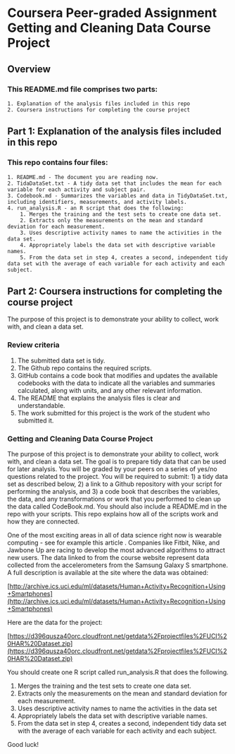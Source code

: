 # Coursera Peer-graded Assignment Getting and Cleaning Data Course Project

## Overview

### This README.md file comprises two parts: 
	1. Explanation of the analysis files included in this repo  
	2. Coursera instructions for completing the course project  

## Part 1: Explanation of the analysis files included in this repo

### This repo contains four files:  
    1. README.md - The document you are reading now.
    2. TidaDataSet.txt - A tidy data set that includes the mean for each variable for each activity and subject pair.  
    3. Codebook.md - Summarizes the variables and data in TidyDataSet.txt, including identifiers, measurements, and activity labels.  
    4. run_analysis.R - an R script that does the following:  
	    1. Merges the training and the test sets to create one data set.  
	    2. Extracts only the measurements on the mean and standard deviation for each measurement.  
	    3. Uses descriptive activity names to name the activities in the data set.  
	    4. Appropriately labels the data set with descriptive variable names.  
	    5. From the data set in step 4, creates a second, independent tidy data set with the average of each variable for each activity and each subject.  
    
## Part 2: Coursera instructions for completing the course project

The purpose of this project is to demonstrate your ability to collect, work with, and clean a data set.

### Review criteria

1. The submitted data set is tidy.  
2. The Github repo contains the required scripts.  
3. GitHub contains a code book that modifies and updates the available codebooks with the data to indicate all the variables and summaries calculated, along with units, and any other relevant information.  
4. The README that explains the analysis files is clear and understandable.  
5. The work submitted for this project is the work of the student who submitted it.

### Getting and Cleaning Data Course Project

The purpose of this project is to demonstrate your ability to collect, work with, and clean a data set. The goal is to prepare tidy data that can be used for later analysis. You will be graded by your peers on a series of yes/no questions related to the project. You will be required to submit: 1) a tidy data set as described below, 2) a link to a Github repository with your script for performing the analysis, and 3) a code book that describes the variables, the data, and any transformations or work that you performed to clean up the data called CodeBook.md. You should also include a README.md in the repo with your scripts. This repo explains how all of the scripts work and how they are connected.

One of the most exciting areas in all of data science right now is wearable computing - see for example this article . Companies like Fitbit, Nike, and Jawbone Up are racing to develop the most advanced algorithms to attract new users. The data linked to from the course website represent data collected from the accelerometers from the Samsung Galaxy S smartphone. A full description is available at the site where the data was obtained:

[http://archive.ics.uci.edu/ml/datasets/Human+Activity+Recognition+Using+Smartphones](http://archive.ics.uci.edu/ml/datasets/Human+Activity+Recognition+Using+Smartphones)

Here are the data for the project:

[https://d396qusza40orc.cloudfront.net/getdata%2Fprojectfiles%2FUCI%20HAR%20Dataset.zip](https://d396qusza40orc.cloudfront.net/getdata%2Fprojectfiles%2FUCI%20HAR%20Dataset.zip)

You should create one R script called run_analysis.R that does the following.

1. Merges the training and the test sets to create one data set.
2. Extracts only the measurements on the mean and standard deviation for each measurement.
3. Uses descriptive activity names to name the activities in the data set
4. Appropriately labels the data set with descriptive variable names.
5. From the data set in step 4, creates a second, independent tidy data set with the average of each variable for each activity and each subject.

Good luck!
